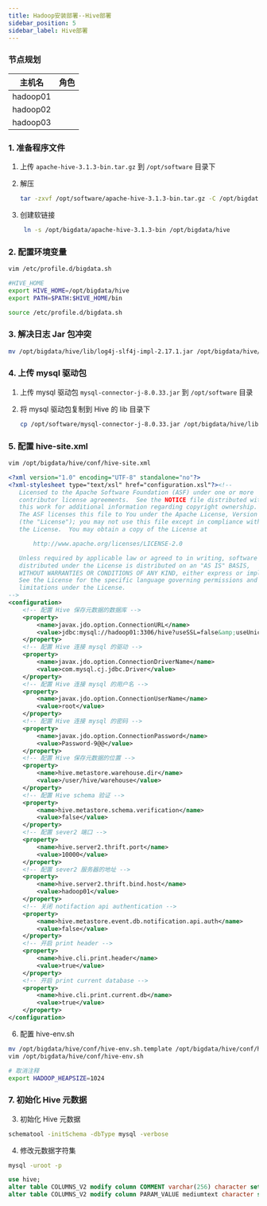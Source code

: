 ```yaml
---
title: Hadoop安装部署--Hive部署
sidebar_position: 5
sidebar_label: Hive部署
---
```


### 节点规划

| 主机名   | 角色 |
| -------- | ---- |
| hadoop01 |      |
| hadoop02 |      |
| hadoop03 |      |

### 1. 准备程序文件

1. 上传 `apache-hive-3.1.3-bin.tar.gz` 到 `/opt/software` 目录下

2. 解压

   ```bash
   tar -zxvf /opt/software/apache-hive-3.1.3-bin.tar.gz -C /opt/bigdata
   ```

3. 创建软链接

   ```bash
    ln -s /opt/bigdata/apache-hive-3.1.3-bin /opt/bigdata/hive
   ```

### 2. 配置环境变量

```bash
vim /etc/profile.d/bigdata.sh
```

```bash
#HIVE_HOME
export HIVE_HOME=/opt/bigdata/hive
export PATH=$PATH:$HIVE_HOME/bin
```

```bash
source /etc/profile.d/bigdata.sh
```

### 3. 解决日志 Jar 包冲突

```bash
mv /opt/bigdata/hive/lib/log4j-slf4j-impl-2.17.1.jar /opt/bigdata/hive/lib/log4j-slf4j-impl-2.17.1.jar.bak
```

### 4. 上传 mysql 驱动包

1. 上传 mysql 驱动包 `mysql-connector-j-8.0.33.jar` 到 `/opt/software` 目录

2. 将 mysql 驱动包复制到 Hive 的 lib 目录下

   ```bash
   cp /opt/software/mysql-connector-j-8.0.33.jar /opt/bigdata/hive/lib/
   ```

### 5. 配置 hive-site.xml

```bash
vim /opt/bigdata/hive/conf/hive-site.xml
```

```xml
<?xml version="1.0" encoding="UTF-8" standalone="no"?>
<?xml-stylesheet type="text/xsl" href="configuration.xsl"?><!--
   Licensed to the Apache Software Foundation (ASF) under one or more
   contributor license agreements.  See the NOTICE file distributed with
   this work for additional information regarding copyright ownership.
   The ASF licenses this file to You under the Apache License, Version 2.0
   (the "License"); you may not use this file except in compliance with
   the License.  You may obtain a copy of the License at

       http://www.apache.org/licenses/LICENSE-2.0

   Unless required by applicable law or agreed to in writing, software
   distributed under the License is distributed on an "AS IS" BASIS,
   WITHOUT WARRANTIES OR CONDITIONS OF ANY KIND, either express or implied.
   See the License for the specific language governing permissions and
   limitations under the License.
-->
<configuration>
    <!-- 配置 Hive 保存元数据的数据库 -->
    <property>
        <name>javax.jdo.option.ConnectionURL</name>
        <value>jdbc:mysql://hadoop01:3306/hive?useSSL=false&amp;useUnicode=true&amp;characterEncoding=UTF-8&amp;allowPublicKeyRetrieval=true</value>
    </property>
    <!-- 配置 Hive 连接 mysql 的驱动 -->
    <property>
        <name>javax.jdo.option.ConnectionDriverName</name>
        <value>com.mysql.cj.jdbc.Driver</value>
    </property>
    <!-- 配置 Hive 连接 mysql 的用户名 -->
    <property>
        <name>javax.jdo.option.ConnectionUserName</name>
        <value>root</value>
    </property>
    <!-- 配置 Hive 连接 mysql 的密码 -->
    <property>
        <name>javax.jdo.option.ConnectionPassword</name>
        <value>Password-9@@</value>
    </property>
    <!-- 配置 Hive 保存元数据的位置 -->
    <property>
        <name>hive.metastore.warehouse.dir</name>
        <value>/user/hive/warehouse</value>
    </property>
    <!-- 配置 Hive schema 验证 -->
    <property>
        <name>hive.metastore.schema.verification</name>
        <value>false</value>
    </property>
    <!-- 配置 sever2 端口 -->
    <property>
        <name>hive.server2.thrift.port</name>
        <value>10000</value>
    </property>
    <!-- 配置 sever2 服务器的地址 -->
    <property>
        <name>hive.server2.thrift.bind.host</name>
        <value>hadoop01</value>
    </property>
    <!-- 关闭 notifaction api authentication -->
    <property>
        <name>hive.metastore.event.db.notification.api.auth</name>
        <value>false</value>
    </property>
    <!-- 开启 print header -->
    <property>
        <name>hive.cli.print.header</name>
        <value>true</value>
    </property>
    <!-- 开启 print current database -->
    <property>
        <name>hive.cli.print.current.db</name>
        <value>true</value>
    </property>
</configuration>
```

6. 配置 hive-env.sh

```bash
mv /opt/bigdata/hive/conf/hive-env.sh.template /opt/bigdata/hive/conf/hive-env.sh
vim /opt/bigdata/hive/conf/hive-env.sh
```

```bash
# 取消注释
export HADOOP_HEAPSIZE=1024
```

### 7. 初始化 Hive 元数据

3. 初始化 Hive 元数据

```bash
schematool -initSchema -dbType mysql -verbose
```

4. 修改元数据字符集

```bash
mysql -uroot -p
```

```sql
use hive;
alter table COLUMNS_V2 modify column COMMENT varchar(256) character set utf8;
alter table COLUMNS_V2 modify column PARAM_VALUE mediumtext character set utf8;



